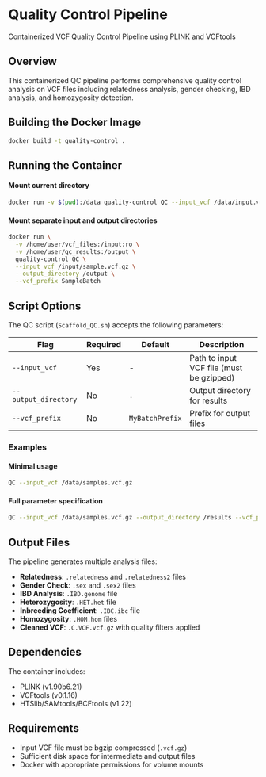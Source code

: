 # Quality Control Pipeline
Containerized VCF Quality Control Pipeline using PLINK and VCFtools

## Overview
This containerized QC pipeline performs comprehensive quality control analysis on VCF files including relatedness analysis, gender checking, IBD analysis, and homozygosity detection.

## Building the Docker Image

```bash
docker build -t quality-control .
```

## Running the Container

#### Mount current directory
```bash
docker run -v $(pwd):/data quality-control QC --input_vcf /data/input.vcf.gz
```

#### Mount separate input and output directories
```bash
docker run \
  -v /home/user/vcf_files:/input:ro \
  -v /home/user/qc_results:/output \
  quality-control QC \
  --input_vcf /input/sample.vcf.gz \
  --output_directory /output \
  --vcf_prefix SampleBatch
```

## Script Options

The QC script (`Scaffold_QC.sh`) accepts the following parameters:

| Flag | Required | Default | Description |
|------|----------|---------|-------------|
| `--input_vcf` | Yes | - | Path to input VCF file (must be gzipped) |
| `--output_directory` | No | `.` | Output directory for results |
| `--vcf_prefix` | No | `MyBatchPrefix` | Prefix for output files |

### Examples

#### Minimal usage
```bash
QC --input_vcf /data/samples.vcf.gz
```

#### Full parameter specification
```bash
QC --input_vcf /data/samples.vcf.gz --output_directory /results --vcf_prefix PopulationStudy
```

## Output Files

The pipeline generates multiple analysis files:

- **Relatedness**: `.relatedness` and `.relatedness2` files
- **Gender Check**: `.sex` and `.sex2` files
- **IBD Analysis**: `.IBD.genome` file
- **Heterozygosity**: `.HET.het` file
- **Inbreeding Coefficient**: `.IBC.ibc` file
- **Homozygosity**: `.HOM.hom` files
- **Cleaned VCF**: `.C.VCF.vcf.gz` with quality filters applied

## Dependencies

The container includes:
- PLINK (v1.90b6.21)
- VCFtools (v0.1.16)
- HTSlib/SAMtools/BCFtools (v1.22)

## Requirements

- Input VCF file must be bgzip compressed (`.vcf.gz`)
- Sufficient disk space for intermediate and output files
- Docker with appropriate permissions for volume mounts
